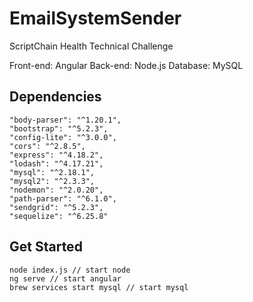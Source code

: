 # EmailSystemSender

ScriptChain Health Technical Challenge

Front-end: Angular
Back-end: Node.js
Database: MySQL

## Dependencies

```
"body-parser": "^1.20.1",
"bootstrap": "^5.2.3",
"config-lite": "^3.0.0",
"cors": "^2.8.5",
"express": "^4.18.2",
"lodash": "^4.17.21",
"mysql": "^2.18.1",
"mysql2": "^2.3.3",
"nodemon": "^2.0.20",
"path-parser": "^6.1.0",
"sendgrid": "^5.2.3",
"sequelize": "^6.25.8"
```

## Get Started

```
node index.js // start node
ng serve // start angular
brew services start mysql // start mysql
```
